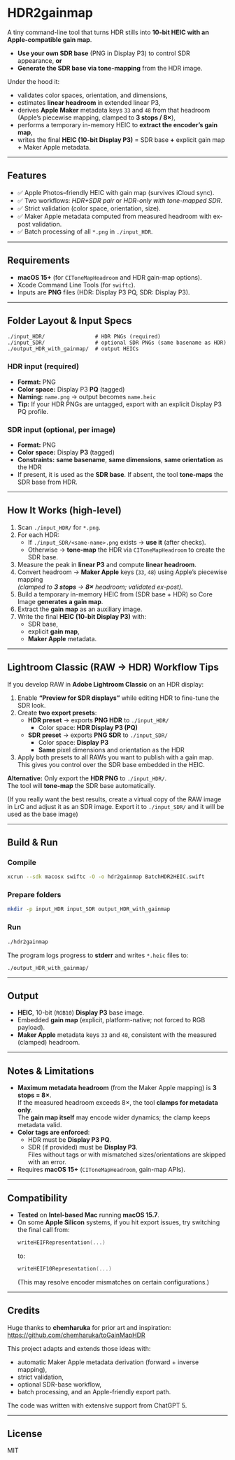 # HDR2gainmap

A tiny command-line tool that turns HDR stills into **10-bit HEIC with an Apple-compatible gain map**.

- **Use your own SDR base** (PNG in Display P3) to control SDR appearance, **or**
- **Generate the SDR base via tone-mapping** from the HDR image.

Under the hood it:
- validates color spaces, orientation, and dimensions,
- estimates **linear headroom** in extended linear P3,
- derives **Apple Maker** metadata keys `33` and `48` from that headroom (Apple’s piecewise mapping, clamped to **3 stops / 8×**),
- performs a temporary in-memory HEIC to **extract the encoder’s gain map**,
- writes the final **HEIC (10-bit Display P3)** = SDR base **+** explicit gain map **+** Maker Apple metadata.

---

## Features

- ✅ Apple Photos–friendly HEIC with gain map (survives iCloud sync).
- ✅ Two workflows: *HDR+SDR pair* or *HDR-only with tone-mapped SDR*.
- ✅ Strict validation (color space, orientation, size).
- ✅ Maker Apple metadata computed from measured headroom with ex-post validation.
- ✅ Batch processing of all `*.png` in `./input_HDR`.

---

## Requirements

- **macOS 15+** (for `CIToneMapHeadroom` and HDR gain-map options).
- Xcode Command Line Tools (for `swiftc`).
- Inputs are **PNG** files (HDR: Display P3 PQ, SDR: Display P3).

---

## Folder Layout & Input Specs

```
./input_HDR/                # HDR PNGs (required)
./input_SDR/                # optional SDR PNGs (same basename as HDR)
./output_HDR_with_gainmap/  # output HEICs
```

### HDR input (required)

- **Format:** PNG  
- **Color space:** Display P3 **PQ** (tagged)  
- **Naming:** `name.png` → output becomes `name.heic`  
- **Tip:** If your HDR PNGs are untagged, export with an explicit Display P3 PQ profile.

### SDR input (optional, per image)

- **Format:** PNG  
- **Color space:** Display **P3** (tagged)  
- **Constraints:** **same basename**, **same dimensions**, **same orientation** as the HDR  
- If present, it is used as the **SDR base**. If absent, the tool **tone-maps** the SDR base from HDR.

---

## How It Works (high-level)

1. Scan `./input_HDR/` for `*.png`.
2. For each HDR:
   - If `./input_SDR/<same-name>.png` exists → **use it** (after checks).
   - Otherwise → **tone-map** the HDR via `CIToneMapHeadroom` to create the SDR base.
3. Measure the peak in **linear P3** and compute **linear headroom**.
4. Convert headroom → **Maker Apple** keys (`33`, `48`) using Apple’s piecewise mapping  
   *(clamped to **3 stops** → **8×** headroom; validated ex-post).*  
5. Build a temporary in-memory HEIC from (SDR base + HDR) so Core Image **generates a gain map**.
6. Extract the **gain map** as an auxiliary image.
7. Write the final **HEIC (10-bit Display P3)** with:
   - SDR base,
   - explicit **gain map**,
   - **Maker Apple** metadata.

---

## Lightroom Classic (RAW → HDR) Workflow Tips

If you develop RAW in **Adobe Lightroom Classic** on an HDR display:

1. Enable **“Preview for SDR displays”** while editing HDR to fine-tune the SDR look.
2. Create **two export presets**:
   - **HDR preset** → exports **PNG HDR** to `./input_HDR/`  
     - Color space: **HDR Display P3 (PQ)**
   - **SDR preset** → exports **PNG SDR** to `./input_SDR/`  
     - Color space: **Display P3**  
     - **Same** pixel dimensions and orientation as the HDR
3. Apply both presets to all RAWs you want to publish with a gain map.  
   This gives you control over the SDR base embedded in the HEIC.

**Alternative:** Only export the **HDR PNG** to `./input_HDR/`.  
The tool will **tone-map** the SDR base automatically.

(If you really want the best results, create a virtual copy of the RAW image in LrC and adjust it
as an SDR image. Export it to `./input_SDR/` and it will be used as the base image)

---

## Build & Run

### Compile

```bash
xcrun --sdk macosx swiftc -O -o hdr2gainmap BatchHDR2HEIC.swift
```

### Prepare folders

```bash
mkdir -p input_HDR input_SDR output_HDR_with_gainmap
```

### Run

```bash
./hdr2gainmap
```

The program logs progress to **stderr** and writes `*.heic` files to:

```
./output_HDR_with_gainmap/
```

---

## Output

- **HEIC**, 10-bit (`RGB10`) **Display P3** base image.  
- Embedded **gain map** (explicit, platform-native; not forced to RGB payload).  
- **Maker Apple** metadata keys `33` and `48`, consistent with the measured (clamped) headroom.

---

## Notes & Limitations

- **Maximum metadata headroom** (from the Maker Apple mapping) is **3 stops = 8×**.  
  If the measured headroom exceeds 8×, the tool **clamps for metadata only**.  
  The **gain map itself** may encode wider dynamics; the clamp keeps metadata valid.
- **Color tags are enforced**:  
  - HDR must be **Display P3 PQ**.  
  - SDR (if provided) must be **Display P3**.  
  Files without tags or with mismatched sizes/orientations are skipped with an error.
- Requires **macOS 15+** (`CIToneMapHeadroom`, gain-map APIs).

---

## Compatibility

- **Tested** on **Intel-based Mac** running **macOS 15.7**.  
- On some **Apple Silicon** systems, if you hit export issues, try switching the final call from:
  ```swift
  writeHEIFRepresentation(...)
  ```
  to:
  ```swift
  writeHEIF10Representation(...)
  ```
  (This may resolve encoder mismatches on certain configurations.)

---

## Credits

Huge thanks to **chemharuka** for prior art and inspiration:  
<https://github.com/chemharuka/toGainMapHDR>

This project adapts and extends those ideas with:
- automatic Maker Apple metadata derivation (forward + inverse mapping),
- strict validation,
- optional SDR-base workflow,
- batch processing, and an Apple-friendly export path.

The code was written with extensive support from ChatGPT 5.

---

## License

MIT
